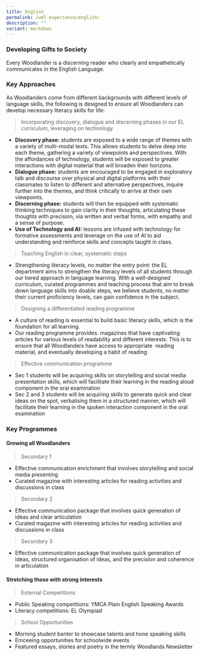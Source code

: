 ```yaml
---
title: English
permalink: /wdl-experience/english/
description: ""
variant: markdown
---
```

### Developing Gifts to Society

Every Woodlander is a discerning reader who clearly and empathetically communicates in the English Language.

### Key Approaches

As Woodlanders come from different backgrounds with different levels of language skills, the following is designed to ensure all Woodlanders can develop necessary literacy skills for life:

> Incorporating discovery, dialogue and discerning phases in our EL curriculum,  leveraging on technology 

*   **Discovery phase:** students are exposed to a wide range of themes with a variety of multi-modal texts. This allows students to delve deep into each theme, gathering a variety of viewpoints and perspectives. With the affordances of technology, students will be exposed to greater interactions with digital material that will broaden their horizons.
*   **Dialogue phase:** students are encouraged to be engaged in exploratory talk and discourse over physical and digital platforms with their classmates to listen to different and alternative perspectives, inquire further into the themes, and think critically to arrive at their own viewpoints.
*   **Discerning phase:** students will then be equipped with systematic thinking techniques to gain clarity in their thoughts, articulating these thoughts with precision, via written and verbal forms, with empathy and a sense of purpose.
*   **Use of Technology and AI:** lessons are infused with technology for formative assessments and leverage on the use of AI to aid understanding and reinforce skills and concepts taught in class. 

> Teaching English in clear, systematic steps
*   Strengthening literacy levels, no matter the entry point: the EL department aims to strengthen the literacy levels of all students through our tiered approach in language learning. With a well-designed curriculum, curated programmes and teaching process that aim to break down language skills into doable steps, we believe students, no matter their current proficiency levels, can gain confidence in the subject.

> Designing a differentiated reading programme 


*   A culture of reading is essential to build basic literacy skills, which is the foundation for all learning.
*   Our reading programme provides. magazines that have captivating articles for various levels of readability and different interests. This is to ensure that all Woodlanders have access to appropriate  reading material, and eventually developing a habit of reading


> Effective communication programme

*   Sec 1 students will be acquiring skills on storytelling and social media presentation skills, which will facilitate their learning in the reading aloud component in the oral examination
*   Sec 2 and 3 students will be acquiring skills to generate quick and clear ideas on the spot, verbalising them in a structured manner, which will facilitate their learning in the spoken interaction component in the oral examination

### Key Programmes

#### Growing all Woodlanders

>  Secondary 1

* Effective communication enrichment that involves storytelling and social media presenting
* Curated magazine with interesting articles for reading activities and discussions in class 

>  Secondary 2 

* Effective communication package that involves quick generation of ideas and clear articulation
* Curated magazine with interesting articles for reading activities and discussions in class 
 
>  Secondary 3 

* Effective communication package that involves quick generation of ideas, structured organisation of ideas, and the precision and coherence in articulation 

 
#### Stretching those with strong interests


> External Competitions

* Public Speaking competitions: YMCA Plain English Speaking Awards
* Literacy competitions: EL Olympiad

> School Opportunities

* Morning student banter to showcase talents and hone speaking skills
* Emceeing opportunities for schoolwide events
* Featured essays, stories and poetry in the termly Woodlands Newsletter